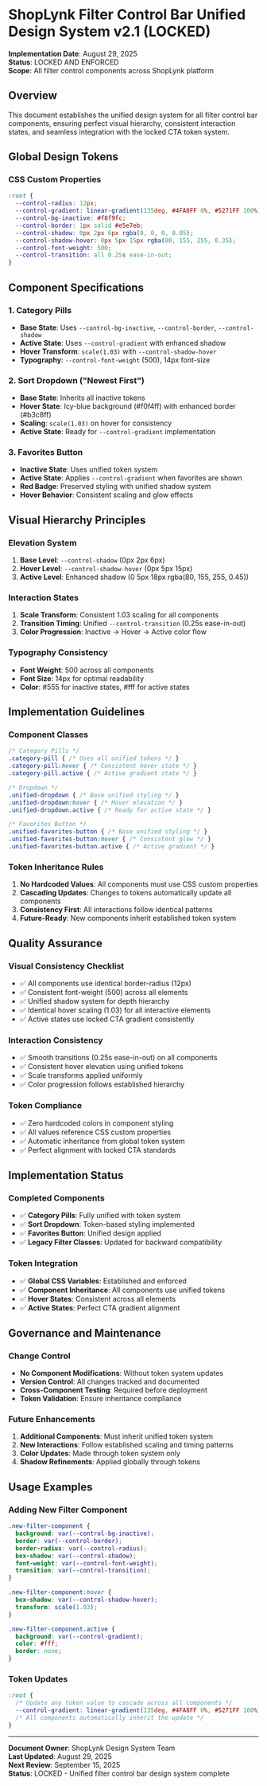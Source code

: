 # ShopLynk Filter Control Bar Unified Design System v2.1 (LOCKED)

**Implementation Date**: August 29, 2025  
**Status**: LOCKED AND ENFORCED  
**Scope**: All filter control components across ShopLynk platform

## Overview

This document establishes the unified design system for all filter control bar components, ensuring perfect visual hierarchy, consistent interaction states, and seamless integration with the locked CTA token system.

## Global Design Tokens

### CSS Custom Properties
```css
:root {
  --control-radius: 12px;
  --control-gradient: linear-gradient(135deg, #4FA8FF 0%, #5271FF 100%);
  --control-bg-inactive: #f8f9fc;
  --control-border: 1px solid #e5e7eb;
  --control-shadow: 0px 2px 6px rgba(0, 0, 0, 0.05);
  --control-shadow-hover: 0px 5px 15px rgba(80, 155, 255, 0.35);
  --control-font-weight: 500;
  --control-transition: all 0.25s ease-in-out;
}
```

## Component Specifications

### 1. Category Pills
- **Base State**: Uses `--control-bg-inactive`, `--control-border`, `--control-shadow`
- **Active State**: Uses `--control-gradient` with enhanced shadow
- **Hover Transform**: `scale(1.03)` with `--control-shadow-hover`
- **Typography**: `--control-font-weight` (500), 14px font-size

### 2. Sort Dropdown ("Newest First")
- **Base State**: Inherits all inactive tokens
- **Hover State**: Icy-blue background (#f0f4ff) with enhanced border (#b3c8ff)
- **Scaling**: `scale(1.03)` on hover for consistency
- **Active State**: Ready for `--control-gradient` implementation

### 3. Favorites Button
- **Inactive State**: Uses unified token system
- **Active State**: Applies `--control-gradient` when favorites are shown
- **Red Badge**: Preserved styling with unified shadow system
- **Hover Behavior**: Consistent scaling and glow effects

## Visual Hierarchy Principles

### Elevation System
1. **Base Level**: `--control-shadow` (0px 2px 6px)
2. **Hover Level**: `--control-shadow-hover` (0px 5px 15px)
3. **Active Level**: Enhanced shadow (0 5px 18px rgba(80, 155, 255, 0.45))

### Interaction States
1. **Scale Transform**: Consistent 1.03 scaling for all components
2. **Transition Timing**: Unified `--control-transition` (0.25s ease-in-out)
3. **Color Progression**: Inactive → Hover → Active color flow

### Typography Consistency
- **Font Weight**: 500 across all components
- **Font Size**: 14px for optimal readability
- **Color**: #555 for inactive states, #fff for active states

## Implementation Guidelines

### Component Classes
```css
/* Category Pills */
.category-pill { /* Uses all unified tokens */ }
.category-pill:hover { /* Consistent hover state */ }
.category-pill.active { /* Active gradient state */ }

/* Dropdown */
.unified-dropdown { /* Base unified styling */ }
.unified-dropdown:hover { /* Hover elevation */ }
.unified-dropdown.active { /* Ready for active state */ }

/* Favorites Button */
.unified-favorites-button { /* Base unified styling */ }
.unified-favorites-button:hover { /* Consistent glow */ }
.unified-favorites-button.active { /* Active gradient */ }
```

### Token Inheritance Rules
1. **No Hardcoded Values**: All components must use CSS custom properties
2. **Cascading Updates**: Changes to tokens automatically update all components
3. **Consistency First**: All interactions follow identical patterns
4. **Future-Ready**: New components inherit established token system

## Quality Assurance

### Visual Consistency Checklist
- ✅ All components use identical border-radius (12px)
- ✅ Consistent font-weight (500) across all elements
- ✅ Unified shadow system for depth hierarchy
- ✅ Identical hover scaling (1.03) for all interactive elements
- ✅ Active states use locked CTA gradient consistently

### Interaction Consistency
- ✅ Smooth transitions (0.25s ease-in-out) on all components
- ✅ Consistent hover elevation using unified tokens
- ✅ Scale transforms applied uniformly
- ✅ Color progression follows established hierarchy

### Token Compliance
- ✅ Zero hardcoded colors in component styling
- ✅ All values reference CSS custom properties
- ✅ Automatic inheritance from global token system
- ✅ Perfect alignment with locked CTA standards

## Implementation Status

### Completed Components
- ✅ **Category Pills**: Fully unified with token system
- ✅ **Sort Dropdown**: Token-based styling implemented
- ✅ **Favorites Button**: Unified design applied
- ✅ **Legacy Filter Classes**: Updated for backward compatibility

### Token Integration
- ✅ **Global CSS Variables**: Established and enforced
- ✅ **Component Inheritance**: All components use unified tokens
- ✅ **Hover States**: Consistent across all elements
- ✅ **Active States**: Perfect CTA gradient alignment

## Governance and Maintenance

### Change Control
- **No Component Modifications**: Without token system updates
- **Version Control**: All changes tracked and documented
- **Cross-Component Testing**: Required before deployment
- **Token Validation**: Ensure inheritance compliance

### Future Enhancements
1. **Additional Components**: Must inherit unified token system
2. **New Interactions**: Follow established scaling and timing patterns
3. **Color Updates**: Made through token system only
4. **Shadow Refinements**: Applied globally through tokens

## Usage Examples

### Adding New Filter Component
```css
.new-filter-component {
  background: var(--control-bg-inactive);
  border: var(--control-border);
  border-radius: var(--control-radius);
  box-shadow: var(--control-shadow);
  font-weight: var(--control-font-weight);
  transition: var(--control-transition);
}

.new-filter-component:hover {
  box-shadow: var(--control-shadow-hover);
  transform: scale(1.03);
}

.new-filter-component.active {
  background: var(--control-gradient);
  color: #fff;
  border: none;
}
```

### Token Updates
```css
:root {
  /* Update any token value to cascade across all components */
  --control-gradient: linear-gradient(135deg, #4FA8FF 0%, #5271FF 100%);
  /* All components automatically inherit the update */
}
```

---

**Document Owner**: ShopLynk Design System Team  
**Last Updated**: August 29, 2025  
**Next Review**: September 15, 2025  
**Status**: LOCKED - Unified filter control bar design system complete